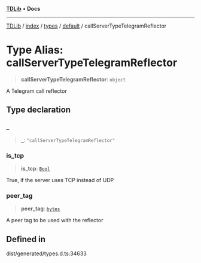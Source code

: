 [**TDLib**](../../../../../../README.md) • **Docs**

***

[TDLib](../../../../../../modules.md) / [index](../../../../../README.md) / [types](../../../README.md) / [default](../README.md) / callServerTypeTelegramReflector

# Type Alias: callServerTypeTelegramReflector

> **callServerTypeTelegramReflector**: `object`

A Telegram call reflector

## Type declaration

### \_

> **\_**: `"callServerTypeTelegramReflector"`

### is\_tcp

> **is\_tcp**: [`Bool`](Bool.md)

True, if the server uses TCP instead of UDP

### peer\_tag

> **peer\_tag**: [`bytes`](bytes-1.md)

A peer tag to be used with the reflector

## Defined in

dist/generated/types.d.ts:34633
